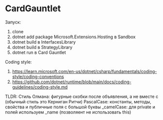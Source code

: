 # CardGauntlet

Запуск:
1. clone
2. dotnet add package Microsoft.Extensions.Hosting в Sandbox
3. dotnet build в InterfacesLibrary
4. dotnet build в StrategyLibrary
5. dotnet run в Card Gauntlet

Coding style:

1. https://learn.microsoft.com/en-us/dotnet/csharp/fundamentals/coding-style/coding-conventions
2. https://github.com/dotnet/runtime/blob/main/docs/coding-guidelines/coding-style.md

TLDR:
Стиль Олмана: фигурные скобки после объявления, а не вместе с (обычный стиль это Керниган Ритчи)
PascalCase: константы, методы, свойства и публичные поля с большой буквы
\_camelCase: для private и полей используем \_name (позволяент не использовать this)